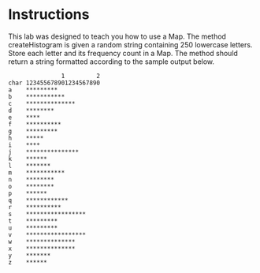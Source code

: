 # Instructions  

This lab was designed to teach you how to use a Map. The method createHistogram is given a random string containing 250 lowercase letters. Store each letter and its frequency count in a Map. The method should return a string formatted according to the sample output below.

```
               1         2
char 123455678901234567890
a    *********
b    ***********
c    **************
d    ********
e    ****
f    **********
g    *********
h    *****
i    ****
j    ***************
k    ******
l    *******
m    ***********
n    ********
o    ********
p    ******
q    ************
r    **********
s    *****************
t    *********
u    *********
v    *****************
w    **************
x    **************
y    *******
z    ******
```

  